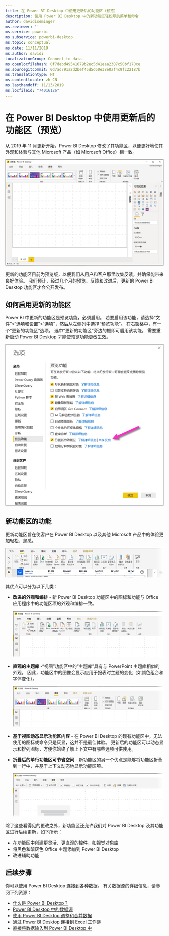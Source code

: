```yaml
---
title: 在 Power BI Desktop 中使用更新后的功能区（预览）
description: 使用 Power BI Desktop 中的新功能区轻松导航菜单和命令
author: davidiseminger
ms.reviewer: ''
ms.service: powerbi
ms.subservice: powerbi-desktop
ms.topic: conceptual
ms.date: 11/11/2019
ms.author: davidi
LocalizationGroup: Connect to data
ms.openlocfilehash: 0f7debd49541679b2ec5d41eaa2307c50bf170ce
ms.sourcegitcommit: 0d7ad791a2d2bef45d5d60e38e0af4c9fc22187b
ms.translationtype: HT
ms.contentlocale: zh-CN
ms.lasthandoff: 11/13/2019
ms.locfileid: "74016126"
---
```

# <a name="use-the-updated-ribbon-in-power-bi-desktop-preview"></a>在 Power BI Desktop 中使用更新后的功能区（预览）

从 2019 年 11 月更新开始，Power BI Desktop 修改了其功能区，以便更好地使其外观和体验与其他 Microsoft 产品（如 Microsoft Office）相一致。

![Power BI Desktop 中的新功能区](media/desktop-ribbon/desktop-ribbon-02.png)

更新的功能区目前为预览版，以便我们从用户和客户那里收集反馈，并确保能带来良好体验。 我们预计，经过几个月的预览、反馈和改进后，更新的 Power BI Desktop 功能区才会公开发布。 

## <a name="how-to-enable-the-updated-ribbon"></a>如何启用更新的功能区

Power BI 中更新的功能区是预览功能，必须启用。 若要启用该功能，请选择“文件”>“选项和设置”>“选项”，然后从左侧列中选择“预览功能”。 在右窗格中，有一个“更新的功能区”选项。 选中“更新的功能区”旁边的框即可启用该功能。 需要重新启动 Power BI Desktop 才能使预览功能更改生效。

![Power BI Desktop 的更新的功能区选项](media/desktop-ribbon/desktop-ribbon-01.png)


## <a name="features-of-the-new-ribbon"></a>新功能区的功能

更新功能区旨在使客户在 Power BI Desktop 以及其他 Microsoft 产品中的体验更加轻松、熟悉。 

![Power BI Desktop 中的新功能区](media/desktop-ribbon/desktop-ribbon-03.png)

其优点可以分为以下几类：

* **改进的外观和编排** - 新 Power BI Desktop 功能区中的图标和功能与 Office 应用程序中的功能区项的外观和编排一致。

    ![改进的外观](media/desktop-ribbon/desktop-ribbon-04.png)

* **直观的主题库** -“视图”功能区中的“主题库”具有与 PowerPoint 主题库相似的外观。 因此，功能区中的图像会显示应用于报表时主题的变化（如颜色组合和字体变化）。 

    ![更好的主题](media/desktop-ribbon/desktop-ribbon-05.png)

* **基于视图动态显示功能区内容** - 在 Power BI Desktop 的现有功能区中，无法使用的图标或命令只是灰显，这并不是最佳体验。 更新后的功能区可以动态显示和排列图标，方便你始终了解上下文中有哪些选项可供使用。

* **折叠后的单行功能区可节省空间** - 新功能区的另一个优点是能够将功能区折叠到一行中，并基于上下文动态地显示功能区项。 

    ![更好的主题](media/desktop-ribbon/desktop-ribbon-06.png)

除了这些看得见的更改之外，新功能区还允许我们对 Power BI Desktop 及其功能区进行后续更新，如下所示：

* 在功能区中创建更灵活、更直观的控件，如视觉对象库
* 将黑色和暗灰色 Office 主题添加到 Power BI Desktop
* 改进辅助功能


## <a name="next-steps"></a>后续步骤
你可以使用 Power BI Desktop 连接到各种数据。 有关数据源的详细信息，请参阅下列资源：

* [什么是 Power BI Desktop？](desktop-what-is-desktop.md)
* [Power BI Desktop 中的数据源](desktop-data-sources.md)
* [使用 Power BI Desktop 调整和合并数据](desktop-shape-and-combine-data.md)
* [通过 Power BI Desktop 连接到 Excel 工作簿](desktop-connect-excel.md)   
* [直接将数据输入到 Power BI Desktop 中](desktop-enter-data-directly-into-desktop.md)   

